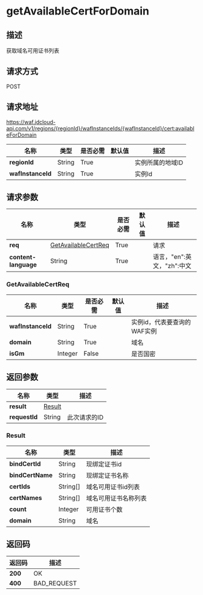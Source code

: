 # getAvailableCertForDomain


## 描述
获取域名可用证书列表

## 请求方式
POST

## 请求地址
https://waf.jdcloud-api.com/v1/regions/{regionId}/wafInstanceIds/{wafInstanceId}/cert:availableForDomain

|名称|类型|是否必需|默认值|描述|
|---|---|---|---|---|
|**regionId**|String|True| |实例所属的地域ID|
|**wafInstanceId**|String|True| |实例Id|

## 请求参数
|名称|类型|是否必需|默认值|描述|
|---|---|---|---|---|
|**req**|[GetAvailableCertReq](getavailablecertfordomain#getavailablecertreq)|True| |请求|
|**content-language**|String|True| |语言，"en":英文，"zh":中文|

### <div id="getavailablecertreq">GetAvailableCertReq</div>
|名称|类型|是否必需|默认值|描述|
|---|---|---|---|---|
|**wafInstanceId**|String|True| |实例id，代表要查询的WAF实例|
|**domain**|String|True| |域名|
|**isGm**|Integer|False| |是否国密|

## 返回参数
|名称|类型|描述|
|---|---|---|
|**result**|[Result](getavailablecertfordomain#result)| |
|**requestId**|String|此次请求的ID|

### <div id="result">Result</div>
|名称|类型|描述|
|---|---|---|
|**bindCertId**|String|现绑定证书id|
|**bindCertName**|String|现绑定证书名称|
|**certIds**|String[]|域名可用证书id列表|
|**certNames**|String[]|域名可用证书名称列表|
|**count**|Integer|可用证书个数|
|**domain**|String|域名|

## 返回码
|返回码|描述|
|---|---|
|**200**|OK|
|**400**|BAD_REQUEST|
